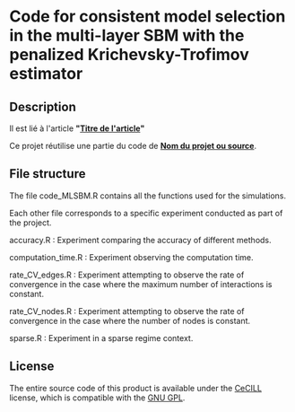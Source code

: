 # Code for consistent model selection in the multi-layer SBM with the penalized Krichevsky-Trofimov estimator

## Description  
 
Il est lié à l'article **"[Titre de l'article](lien_vers_article)"**  

Ce projet réutilise une partie du code de **[Nom du projet ou source](lien_vers_source)**.  


## File structure  
  





The file code_MLSBM.R contains all the functions used for the simulations. 

Each other file corresponds to a specific experiment conducted as part of the project.




accuracy.R : Experiment comparing the accuracy of different methods.

computation_time.R : Experiment observing the computation time.

rate_CV_edges.R : Experiment attempting to observe the rate of convergence in the case where the maximum number of interactions is constant.

rate_CV_nodes.R : Experiment attempting to observe the rate of convergence in the case where the number of nodes is constant.

sparse.R : Experiment in a sparse regime context.


## License

The entire source code of this product is available under the [CeCILL](http://www.cecill.info/) license, which is compatible with the [GNU GPL](https://www.gnu.org/licenses/gpl-3.0.html).
